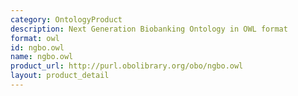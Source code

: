 ```yaml
---
category: OntologyProduct
description: Next Generation Biobanking Ontology in OWL format
format: owl
id: ngbo.owl
name: ngbo.owl
product_url: http://purl.obolibrary.org/obo/ngbo.owl
layout: product_detail
---
```

